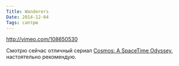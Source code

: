 ```yaml
---
Title: Wanderers
Date: 2014-12-04
Tags: саптрю
---
```


http://vimeo.com/108650530

Смотрю сейчас отличный сериал [Cosmos: A SpaceTime Odyssey](http://www.imdb.com/title/tt2395695), настоятельно рекомендую.
